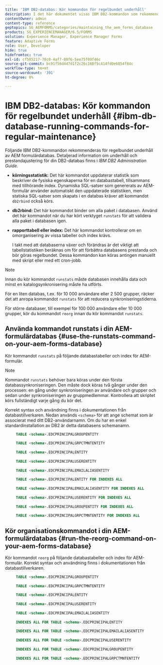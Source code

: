 ```yaml
---
title: 'IBM DB2-databas: Kör kommandon för regelbundet underhåll'
description: I det här dokumentet visas IBM DB2-kommandon som rekommenderas för regelbundet underhåll av AEM formulärdatabas.
contentOwner: admin
content-type: reference
geptopics: SG_AEMFORMS/categories/maintaining_the_aem_forms_database
products: SG_EXPERIENCEMANAGER/6.5/FORMS
solution: Experience Manager, Experience Manager Forms
feature: Adaptive Forms
role: User, Developer
hide: true
hidefromtoc: true
exl-id: cf505217-78c0-4af7-80f6-5ee75f09f46c
source-git-commit: bc91f56d447d1f2c26c160f5c414fd0e6054f84c
workflow-type: tm+mt
source-wordcount: '391'
ht-degree: 0%

---
```


# IBM DB2-databas: Kör kommandon för regelbundet underhåll {#ibm-db-database-running-commands-for-regular-maintenance}

Följande IBM DB2-kommandon rekommenderas för regelbundet underhåll av AEM formulärdatabas. Detaljerad information om underhåll och prestandajustering för din DB2-databas finns i *IBM DB2 Administration Guide*.

* **körningsstatistik:** Det här kommandot uppdaterar statistik som beskriver de fysiska egenskaperna för en databastabell, tillsammans med tillhörande index. Dynamiska SQL-satser som genererats av AEM-formulär använder automatiskt den uppdaterade statistiken, men statiska SQL-satser som skapats i en databas kräver att kommandot `db2rbind` också körs.
* **db2rbind:** Det här kommandot binder om alla paket i databasen. Använd det här kommandot när du har kört verktyget `runstats` för att validera alla paket i databasen igen.
* **rapporttabell eller index:** Det här kommandot kontrollerar om en omorganisering av vissa tabeller och index krävs.

  I takt med att databaserna växer och förändras är det viktigt att tabellstatistiken beräknas om för att förbättra databasens prestanda och bör göras regelbundet. Dessa kommandon kan köras antingen manuellt med skript eller med ett cron-jobb.

>[!NOTE]
>
>Innan du kör kommandot `runstats` måste databasen innehålla data och minst en katalogsynkronisering måste ha utförts.

För en liten databas, t.ex. för 10 000 användare eller 2 500 grupper, räcker det att anropa kommandot `runstats` för att reducera synkroniseringstiderna.

För större databaser, till exempel för 100 000 användare eller 10 000 grupper, kör du kommandot `reorg` innan du kör kommandot `runstats`.

## Använda kommandot runstats i din AEM-formulärdatabas {#use-the-runstats-command-on-your-aem-forms-database}

Kör kommandot `runstats` på följande databastabeller och index för AEM-formulär.

>[!NOTE]
>
>Kommandot `runstats` behöver bara köras under den första databassynkroniseringen. Den måste dock köras två gånger under den processen: en gång under synkroniseringen av användare och grupper och sedan under synkroniseringen av gruppmedlemmar. Kontrollera att skriptet körs fullständigt varje gång du kör det.

Korrekt syntax och användning finns i dokumentationen från databastillverkaren. Nedan används `<schema>` för att ange schemat som är associerat med ditt DB2-användarnamn. Om du har en enkel standardinstallation av DB2 är detta databasens schemanamn.

```sql
     TABLE <schema>.EDCPRINCIPALGROUPENTITY
 
     TABLE <schema>.EDCPRINCIPALGRPCTMNTENTITY
 
     TABLE <schema>.EDCPRINCIPALENTITY
 
     TABLE <schema>.EDCPRINCIPALUSERENTITY
 
     TABLE <schema>.EDCPRINCIPALEMAILALIASENTITY
 
     TABLE <schema>.EDCPRINCIPALENTITY FOR INDEXES ALL
 
     TABLE <schema>.EDCPRINCIPALEMAILALIASENTITY FOR INDEXES ALL
 
     TABLE <schema>.EDCPRINCIPALUSERENTITY FOR INDEXES ALL
 
     TABLE <schema>.EDCPRINCIPALGROUPENTITY FOR INDEXES ALL
 
     TABLE <schema>.EDCPRINCIPALGRPCTMNTENTITY FOR INDEXES ALL
```

## Kör organisationskommandot i din AEM-formulärdatabas {#run-the-reorg-command-on-your-aem-forms-database}

Kör kommandot `reorg` på följande databastabeller och index för AEM-formulär. Korrekt syntax och användning finns i dokumentationen från databastillverkaren.

```sql
     TABLE <schema>.EDCPRINCIPALGROUPENTITY
 
     TABLE <schema>.EDCPRINCIPALGRPCTMNTENTITY
 
     TABLE <schema>.EDCPRINCIPALENTITY
 
     TABLE <schema>.EDCPRINCIPALUSERENTITY
 
     TABLE <schema>.EDCPRINCIPALEMAILALIASENTITY
 
     INDEXES ALL FOR TABLE <schema>.EDCPRINCIPALENTITY
 
     INDEXES ALL FOR TABLE <schema>.EDCPRINCIPALEMAILALIASENTITY
 
     INDEXES ALL FOR TABLE <schema>.EDCPRINCIPALUSERENTITY
 
     INDEXES ALL FOR TABLE <schema>.EDCPRINCIPALGROUPENTITY
 
     INDEXES ALL FOR TABLE <schema>.EDCPRINCIPALGRPCTMNTENTITY
```
